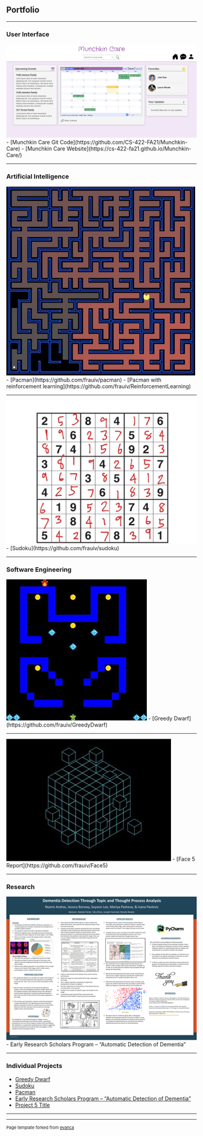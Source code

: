 ## Portfolio

---

### User Interface 

<img src="images/munchkin_care.jpeg?raw=true"/>
- [Munchkin Care Git Code](https://github.com/CS-422-FA21/Munchkin-Care)
- [Munchkin Care Website](https://cs-422-fa21.github.io/Munchkin-Care/)

---

### Artificial Intelligence 

<img src="images/pacman.jpg?raw=true"/>
- [Pacman](https://github.com/frauiv/pacman)
- [Pacman with reinforcement learning](https://github.com/frauiv/ReinforcementLearning)

---
<img src="images/sudoku.jpg?raw=true"/>
- [Sudoku](https://github.com/frauiv/sudoku)

---

### Software Engineering

<img src="images/greedydwarf.jpg?raw=true"/>
- [Greedy Dwarf](https://github.com/frauiv/GreedyDwarf)

---

<img src="images/face5.jpg?raw=true"/>
- [Face 5 Report](https://github.com/frauiv/Face5)

---

### Research

<img src="images/poster.png?raw=true"/>
- Early Research Scholars Program – “Automatic Detection of Dementia”

---

### Individual Projects

- [Greedy Dwarf](http://example.com/)
- [Sudoku](http://example.com/)
- [Pacman](http://example.com/)
- [Early Research Scholars Program – “Automatic Detection of Dementia”](http://example.com/)
- [Project 5 Title](http://example.com/)

---




---
<p style="font-size:11px">Page template forked from <a href="https://github.com/evanca/quick-portfolio">evanca</a></p>
<!-- Remove above link if you don't want to attibute -->
